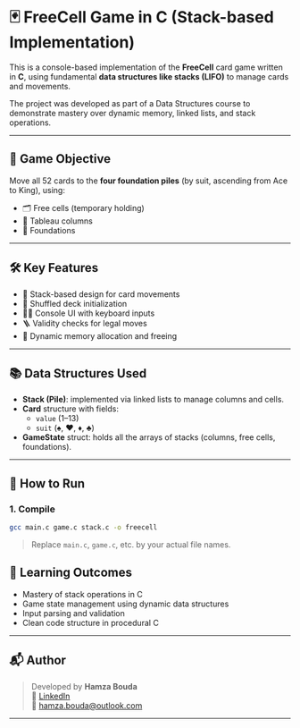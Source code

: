 
# 🃏 FreeCell Game in C (Stack-based Implementation)

This is a console-based implementation of the **FreeCell** card game written in **C**, using fundamental **data structures like stacks (LIFO)** to manage cards and movements.

The project was developed as part of a Data Structures course to demonstrate mastery over dynamic memory, linked lists, and stack operations.

---

## 🎯 Game Objective

Move all 52 cards to the **four foundation piles** (by suit, ascending from Ace to King), using:
- 🗂️ Free cells (temporary holding)
- 📁 Tableau columns
- 🎯 Foundations

---

## 🛠️ Key Features

- 🧠 Stack-based design for card movements
- 🎲 Shuffled deck initialization
- 👨‍💻 Console UI with keyboard inputs
- 🪜 Validity checks for legal moves
- 💾 Dynamic memory allocation and freeing

---

## 📚 Data Structures Used

- **Stack (Pile)**: implemented via linked lists to manage columns and cells.
- **Card** structure with fields:
  - `value` (1–13)
  - `suit` (♠, ♥, ♦, ♣)
- **GameState** struct: holds all the arrays of stacks (columns, free cells, foundations).

---

## 🚀 How to Run

### 1. Compile

```bash
gcc main.c game.c stack.c -o freecell
```

> Replace `main.c`, `game.c`, etc. by your actual file names.


## 🧠 Learning Outcomes

- Mastery of stack operations in C
- Game state management using dynamic data structures
- Input parsing and validation
- Clean code structure in procedural C

---

## 📬 Author

> Developed by **Hamza Bouda**  
> 💼 [LinkedIn](https://www.linkedin.com/in/hamza-bouda)  
> 💌 hamza.bouda@outlook.com

---

